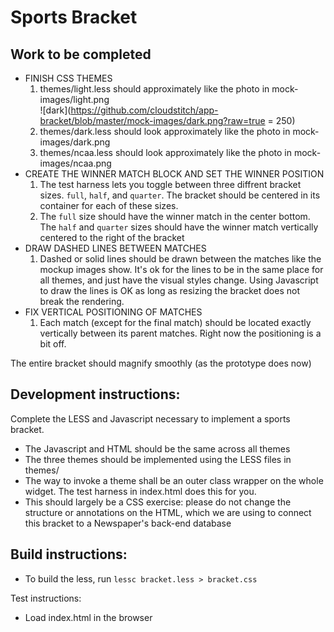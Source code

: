 Sports Bracket
==============

## Work to be completed

* FINISH CSS THEMES
  1. themes/light.less should approximately like the photo in mock-images/light.png <br />![dark](https://github.com/cloudstitch/app-bracket/blob/master/mock-images/dark.png?raw=true = 250)
  2. themes/dark.less should look approximately like the photo in mock-images/dark.png
  3. themes/ncaa.less should look approximately like the photo in mock-images/ncaa.png
* CREATE THE WINNER MATCH BLOCK AND SET THE WINNER POSITION
  1. The test harness lets you toggle between three diffrent bracket sizes. `full`, `half`, and `quarter`. The bracket should be centered in its container for each of these sizes.
  2. The `full` size should have the winner match in the center bottom. The `half` and `quarter` sizes should have the winner match vertically centered to the right of the bracket
* DRAW DASHED LINES BETWEEN MATCHES
  1. Dashed or solid lines should be drawn between the matches like the mockup images show. It's ok for the lines to be in the same place for all themes, and just have the visual styles change. Using Javascript to draw the lines is OK as long as resizing the bracket does not break the rendering.
* FIX VERTICAL POSITIONING OF MATCHES
  1. Each match (except for the final match) should be located exactly vertically between its parent matches. Right now the positioning is a bit off.

The entire bracket should magnify smoothly (as the prototype does now)

## Development instructions:

Complete the LESS and Javascript necessary to implement a sports bracket.

* The Javascript and HTML should be the same across all themes
* The three themes should be implemented using the LESS files in themes/
* The way to invoke a theme shall be an outer class wrapper on the whole widget. The test harness in index.html does this for you.
* This should largely be a CSS exercise: please do not change the structure or annotations on the HTML, which we are using to connect this bracket to a Newspaper's back-end database

## Build instructions:

* To build the less, run `lessc bracket.less > bracket.css`

Test instructions:

* Load index.html in the browser


